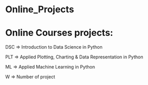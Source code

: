 # Online_Projects

# Online Courses projects:

DSC => Introduction to Data Science in Python

PLT => Applied Plotting, Charting & Data Representation in Python

ML  => Applied Machine Learning in Python

W   => Number of project
